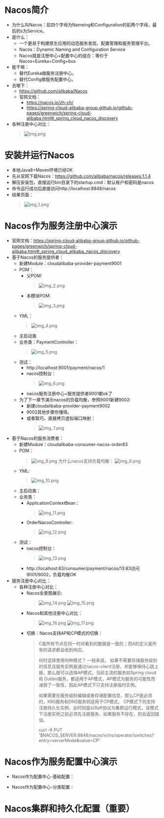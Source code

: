 # Nacos简介
* 为什么叫Nacos：前四个字母为Nameing和Configuration的前两个字母，最后的s为Service。
* 是什么：
  * 一个更易于构建原生应用的动态服务发现、配置管理和服务管理平台。
  * Nacos：Dynamic Naming and Configuration Service
  * Nacos就是注册中心+配置中心的组合：等价于Nacos=Eureka+Config+bus
* 能干嘛：
  * 替代Eureka做服务注册中心。
  * 替代Config做服务配置中心。  
* 去哪下：
  * https://github.com/alibaba/Nacos
  * 官网文档：
    * https://nacos.io/zh-ch/
    * https://spring-cloud-alibaba-group.github.io/github-pages/greenwich/spring-cloud-alibaba.html#_spring_cloud_nacos_discovery
* 各种注册中心对比：
  > ![img.png](img.png)
# 安装并运行Nacos
* 本地Java8+Maven环境已经OK
* 先从官网下载Nacos：https://github.com/alibaba/nacos/releases:1.1.4
* 解压安装包，直接运行bin目录下的startup.cmd：默认账户和密码是nacos
* 命令运行成功后直接访问http://localhost:8848/nacos
* 结果页面：
  > ![img_1.png](img_1.png)

# Nacos作为服务注册中心演示
* 官网文档：https://spring-cloud-alibaba-group.github.io/github-pages/greenwich/spring-cloud-alibaba.html#_spring_cloud_alibaba_nacos_discovery
* 基于Nacos的服务提供者：
  * 新建Module：cloudalibaba-provider-payment9001
  * POM：
    * 父POM:
      > ![img_2.png](img_2.png)
    * 本模块POM:
      > ![img_3.png](img_3.png)
  * YML：
    > ![img_4.png](img_4.png)
  * 主启动类
  * 业务类：PaymentController：
    > ![img_5.png](img_5.png)
  * 测试：
    * http://localhost:9001/payment/nacos/1
    * nacos控制台：
      > ![img_6.png](img_6.png)
    * nacos服务注册中心+服务提供者9001都ok了
  * 为了下一章节演示nacos的负载均衡，参照9001新建9002:
    * 新建cloudalibaba-provider-payment9002
    * 9002其他步骤你懂得。
    * 或者取巧，直接拷贝虚拟端口映射：
      > ![img_7.png](img_7.png)
* 基于Nacos的服务消费者：
  * 新建Module：cloudalibaba-consumer-nacos-order83
  * POM：
    > ![img_8.png](img_8.png) 
    > 为什么nacos支持负载均衡：
    > ![img_9.png](img_9.png)
  * YML:
    > ![img_10.png](img_10.png)
  * 主启动类：
  * 业务类：
    * ApplicationContextBean：
      > ![img_11.png](img_11.png)
    * OrderNacosController:
      > ![img_12.png](img_12.png)
  * 测试：
    * nacos控制台：
      > ![img_13.png](img_13.png)
    * http://localhost:83/consumer/payment/nacos/13:83访问9001/9002，负载均衡OK  
* 服务注册中心对比：
  * 各种注册中心对比：
    * Nacos全景图展示:
      > ![img_14.png](img_14.png)
      > ![img_15.png](img_15.png)
    * Nacos和其他注册中心对比：
      > ![img_16.png](img_16.png)
      > ![img_17.png](img_17.png)
    * 切换：Nacos支持AP和CP模式的切换：
      > C是所有节点在同一时间看到的数据是一致的；而A的定义是所有的请求都会收到响应。
      > 
      > 何时选择使用何种模式？
      > 一般来说，
      > 如果不需要存储服务级别的信息且服务实例是通过nacos-client注册，并能够保持心跳上报，那么就可以选择AP模式。当前主流的服务如Spring cloud和
      > Dubbo服务，都适用于AP模式，AP模式为服务的可能性而减弱了一致性，因此AP模式下只支持注册临时实例。
      > 
      > 如果需要在服务级别编辑或者存储配置信息，那么CP是必须的，K8S服务和DNS服务则适用于CP模式。
      > CP模式下则支持注册持久化实例，此时则是以Raft协议为集群运行模式，该模式下注册实例之前必须先注册服务，如果服务不存在，则会返回错误。
      > 
      > curl -X PUT '$NACOS_SERVER:8848/nacos/vi/ns/operator/switches?entry=serverMode&value=CP'
# Nacos作为服务配置中心演示
* Nacos作为配置中心-基础配置：
  
* Nacos作为配置中心-分类配置：




# Nacos集群和持久化配置（重要）























